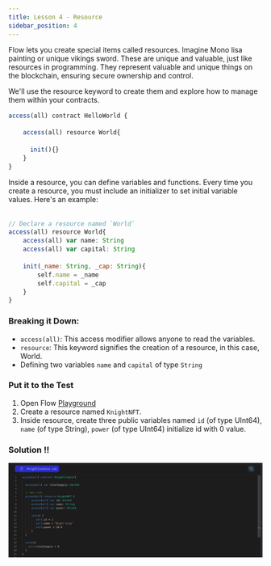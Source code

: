 ```yaml
---
title: Lesson 4 - Resource
sidebar_position: 4
---
```


Flow lets you create special items called resources. Imagine Mono lisa painting or unique vikings sword. These are unique and valuable, just like resources in programming. They represent valuable and unique things on the blockchain, ensuring secure ownership and control.

We'll use the resource keyword to create them and explore how to manage them within your contracts.

```jsx
access(all) contract HelloWorld {

	access(all) resource World{

	  init(){}
	}
}
```

Inside a resource, you can define variables and functions. Every time you create a resource, you must include an initializer to set initial variable values. Here's an example:

```jsx

// Declare a resource named `World`
access(all) resource World{
	access(all) var name: String
	access(all) var capital: String

	init(_name: String, _cap: String){
		self.name = _name
		self.capital = _cap
	}
}
```

### Breaking it Down:

- `access(all)`: This access modifier allows anyone to read the variables.
- `resource`: This keyword signifies the creation of a resource, in this case, World.
- Defining two variables `name` and `capital` of type `String`

### Put it to the Test

1. Open Flow [Playground](https://play.flow.com/)
2. Create a resource named `KnightNFT`.
3. Inside resource, create three public variables named `id` (of type UInt64), `name` (of type String), `power` (of type UInt64) initialize id with 0 value.

### Solution !!

![Alt text](image-2.png)
